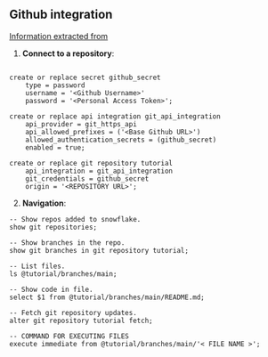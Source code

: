 ## Github integration

[Information extracted from](https://sfc-gh-dwilczak.github.io/tutorials/snowflake/git/introduction/)

1. **Connect to a repository**:

```use role accountadmin;

create or replace secret github_secret
    type = password
    username = '<Github Username>'
    password = '<Personal Access Token>';

create or replace api integration git_api_integration
    api_provider = git_https_api
    api_allowed_prefixes = ('<Base Github URL>')
    allowed_authentication_secrets = (github_secret)
    enabled = true;

create or replace git repository tutorial
    api_integration = git_api_integration
    git_credentials = github_secret
    origin = '<REPOSITORY URL>';
```

2. **Navigation**:

```
-- Show repos added to snowflake.
show git repositories;

-- Show branches in the repo.
show git branches in git repository tutorial;

-- List files.
ls @tutorial/branches/main;

-- Show code in file.
select $1 from @tutorial/branches/main/README.md;

-- Fetch git repository updates.
alter git repository tutorial fetch;

-- COMMAND FOR EXECUTING FILES
execute immediate from @tutorial/branches/main/'< FILE NAME >';
```
